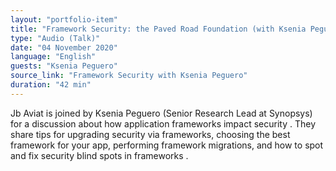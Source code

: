 ```yaml
---
layout: "portfolio-item"
title: "Framework Security: the Paved Road Foundation (with Ksenia Peguero)"
type: "Audio (Talk)"
date: "04 November 2020"
language: "English"
guests: "Ksenia Peguero"
source_link: "Framework Security with Ksenia Peguero"
duration: "42 min"
---
```


Jb Aviat is joined by Ksenia Peguero (Senior Research Lead at Synopsys) for a discussion about how application frameworks impact security . They share tips for upgrading security via frameworks, choosing the best framework for your app, performing framework migrations, and how to spot and fix security blind spots in frameworks .
